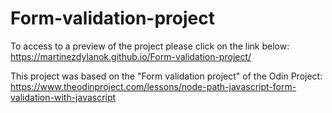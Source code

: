 # Form-validation-project

To access to a preview of the project please click on the link below: https://martinezdylanok.github.io/Form-validation-project/

This project was based on the "Form validation project" of the Odin Project: https://www.theodinproject.com/lessons/node-path-javascript-form-validation-with-javascript